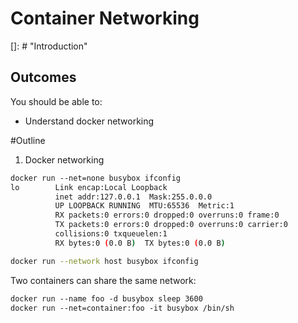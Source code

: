 # Container Networking

[]: # "Introduction"

## Outcomes

You should be able to:

- Understand docker networking

#Outline
1. Docker networking

```bash
docker run ‐‐net=none busybox ifconfig
lo        Link encap:Local Loopback
          inet addr:127.0.0.1  Mask:255.0.0.0
          UP LOOPBACK RUNNING  MTU:65536  Metric:1
          RX packets:0 errors:0 dropped:0 overruns:0 frame:0
          TX packets:0 errors:0 dropped:0 overruns:0 carrier:0
          collisions:0 txqueuelen:1
          RX bytes:0 (0.0 B)  TX bytes:0 (0.0 B)
```

```bash
docker run --network host busybox ifconfig
```

Two containers can share the same network:
  
```bash
docker run ‐‐name foo ‐d busybox sleep 3600
docker run ‐‐net=container:foo ‐it busybox /bin/sh
```

